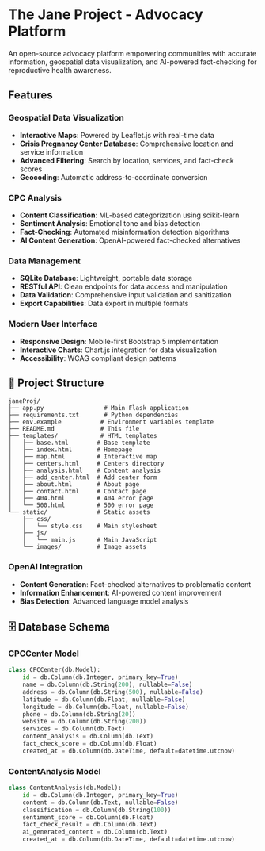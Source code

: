# The Jane Project - Advocacy Platform

An open-source advocacy platform empowering communities with accurate information, geospatial data visualization, and AI-powered fact-checking for reproductive health awareness.

## Features

### Geospatial Data Visualization
- **Interactive Maps**: Powered by Leaflet.js with real-time data
- **Crisis Pregnancy Center Database**: Comprehensive location and service information
- **Advanced Filtering**: Search by location, services, and fact-check scores
- **Geocoding**: Automatic address-to-coordinate conversion

### CPC Analysis
- **Content Classification**: ML-based categorization using scikit-learn
- **Sentiment Analysis**: Emotional tone and bias detection
- **Fact-Checking**: Automated misinformation detection algorithms
- **AI Content Generation**: OpenAI-powered fact-checked alternatives

### Data Management
- **SQLite Database**: Lightweight, portable data storage
- **RESTful API**: Clean endpoints for data access and manipulation
- **Data Validation**: Comprehensive input validation and sanitization
- **Export Capabilities**: Data export in multiple formats

### Modern User Interface
- **Responsive Design**: Mobile-first Bootstrap 5 implementation
- **Interactive Charts**: Chart.js integration for data visualization
- **Accessibility**: WCAG compliant design patterns


## 📁 Project Structure

```
janeProj/
├── app.py                 # Main Flask application
├── requirements.txt       # Python dependencies
├── env.example           # Environment variables template
├── README.md             # This file
├── templates/            # HTML templates
│   ├── base.html        # Base template
│   ├── index.html       # Homepage
│   ├── map.html         # Interactive map
│   ├── centers.html     # Centers directory
│   ├── analysis.html    # Content analysis
│   ├── add_center.html  # Add center form
│   ├── about.html       # About page
│   ├── contact.html     # Contact page
│   ├── 404.html         # 404 error page
│   └── 500.html         # 500 error page
└── static/              # Static assets
    ├── css/
    │   └── style.css    # Main stylesheet
    ├── js/
    │   └── main.js      # Main JavaScript
    └── images/          # Image assets
```


### OpenAI Integration
- **Content Generation**: Fact-checked alternatives to problematic content
- **Information Enhancement**: AI-powered content improvement
- **Bias Detection**: Advanced language model analysis

## 🗄️ Database Schema

### CPCCenter Model
```python
class CPCCenter(db.Model):
    id = db.Column(db.Integer, primary_key=True)
    name = db.Column(db.String(200), nullable=False)
    address = db.Column(db.String(500), nullable=False)
    latitude = db.Column(db.Float, nullable=False)
    longitude = db.Column(db.Float, nullable=False)
    phone = db.Column(db.String(20))
    website = db.Column(db.String(200))
    services = db.Column(db.Text)
    content_analysis = db.Column(db.Text)
    fact_check_score = db.Column(db.Float)
    created_at = db.Column(db.DateTime, default=datetime.utcnow)
```

### ContentAnalysis Model
```python
class ContentAnalysis(db.Model):
    id = db.Column(db.Integer, primary_key=True)
    content = db.Column(db.Text, nullable=False)
    classification = db.Column(db.String(100))
    sentiment_score = db.Column(db.Float)
    fact_check_result = db.Column(db.Text)
    ai_generated_content = db.Column(db.Text)
    created_at = db.Column(db.DateTime, default=datetime.utcnow)
```

